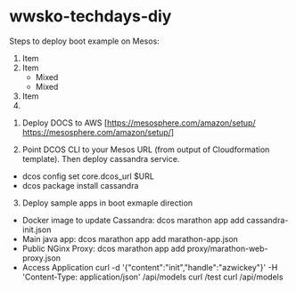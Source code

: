 # wwsko-techdays-diy

Steps to deploy boot example on Mesos:

1. Item
2. Item
   * Mixed
   * Mixed  
3. Item
4. 
1) Deploy DOCS to AWS [https://mesosphere.com/amazon/setup/ https://mesosphere.com/amazon/setup/]

2) Point DCOS CLI to your Mesos URL (from output of Cloudformation template).  Then deploy cassandra service.
  * dcos config set core.dcos_url $URL
  * dcos package install cassandra

3) Deploy sample apps in boot exmaple direction
  * Docker image to update Cassandra: dcos marathon app add cassandra-init.json
  * Main java app: dcos marathon app add marathon-app.json
  * Public NGinx Proxy: dcos marathon app add proxy/marathon-web-proxy.json
  * Access Application
          curl -d '{"content":"init","handle":"azwickey"}' -H 'Content-Type: application/json' /api/models
          curl /test
          curl /api/models
